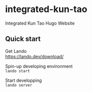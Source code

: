 # integrated-kun-tao
Integrated Kun Tao Hugo Website

## Quick start

Get Lando  
  https://lando.dev/download/

Spin-up developing environment  
  `lando start`

Start developping  
  `lando server`
